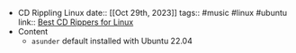 - CD Rippling Linux
  date:: [[Oct 29th, 2023]]
  tags:: #music #linux #ubuntu 
  link:: [Best CD Rippers for Linux](https://www.slant.co/topics/2443/~best-cd-rippers-for-linux#3)
- Content
	- `asunder`
	  default installed with Ubuntu 22.04